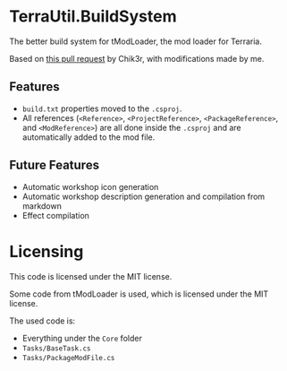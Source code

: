 ﻿# TerraUtil.BuildSystem

The better build system for tModLoader, the mod loader for Terraria.

Based on [this pull request](https://github.com/tModLoader/tModLoader/pull/2472) by Chik3r, with modifications made by me.

## Features

- `build.txt` properties moved to the `.csproj`.
- All references (`<Reference>`, `<ProjectReference>`, `<PackageReference>`, and `<ModReference>`) are all done inside the `.csproj` and are automatically added to the mod file.

## Future Features

- Automatic workshop icon generation
- Automatic workshop description generation and compilation from markdown
- Effect compilation

# Licensing

This code is licensed under the MIT license.

Some code from tModLoader is used, which is licensed under the MIT license.

The used code is:

- Everything under the `Core` folder
- `Tasks/BaseTask.cs`
- `Tasks/PackageModFile.cs`
